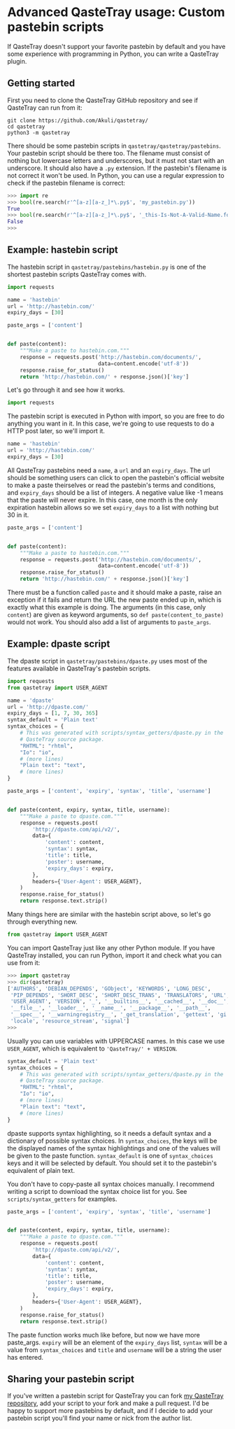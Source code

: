# Advanced QasteTray usage: Custom pastebin scripts

If QasteTray doesn't support your favorite pastebin by default and you
have some experience with programming in Python, you can write a
QasteTray plugin.

## Getting started

First you need to clone the QasteTray GitHub repository and see if
QasteTray can run from it:

```
git clone https://github.com/Akuli/qastetray/
cd qastetray
python3 -m qastetray
```

There should be some pastebin scripts in `qastetray/qastetray/pastebins`.
Your pastebin script should be there too. The filename must consist of
nothing but lowercase letters and underscores, but it must not start
with an underscore. It should also have a `.py` extension. If the
pastebin's filename is not correct it won't be used. In Python, you can
use a regular expression to check if the pastebin filename is correct:

```py
>>> import re
>>> bool(re.search(r'^[a-z][a-z_]*\.py$', 'my_pastebin.py'))
True
>>> bool(re.search(r'^[a-z][a-z_]*\.py$', '_this-Is-Not-A-Valid-Name.foobar'))
False
>>> 
```

## Example: hastebin script

The hastebin script in `qastetray/pastebins/hastebin.py` is one of the
shortest pastebin scripts QasteTray comes with.

```py
import requests

name = 'hastebin'
url = 'http://hastebin.com/'
expiry_days = [30]

paste_args = ['content']


def paste(content):
    """Make a paste to hastebin.com."""
    response = requests.post('http://hastebin.com/documents/',
                             data=content.encode('utf-8'))
    response.raise_for_status()
    return 'http://hastebin.com/' + response.json()['key']
```

Let's go through it and see how it works.

```py
import requests
```

The pastebin script is executed in Python with import, so you are free
to do anything you want in it. In this case, we're going to use requests
to do a HTTP post later, so we'll import it.

```py
name = 'hastebin'
url = 'http://hastebin.com/'
expiry_days = [30]
```

All QasteTray pastebins need a `name`, a `url` and an `expiry_days`. The
url should be something users can click to open the pastebin's official
website to make a paste theirselves or read the pastebin's terms and
conditions, and `expiry_days` should be a list of integers. A negative
value like -1 means that the paste will never expire. In this case, one
month is the only expiration hastebin allows so we set `expiry_days` to
a list with nothing but 30 in it.

```py
paste_args = ['content']


def paste(content):
    """Make a paste to hastebin.com."""
    response = requests.post('http://hastebin.com/documents/',
                             data=content.encode('utf-8'))
    response.raise_for_status()
    return 'http://hastebin.com/' + response.json()['key']
```

There must be a function called `paste` and it should make a paste,
raise an exception if it fails and return the URL the new paste ended up
in, which is exactly what this example is doing. The arguments (in this
case, only `content`) are given as keyword arguments, so
`def paste(content_to_paste)` would not work. You should also add a list
of arguments to `paste_args`.

## Example: dpaste script

The dpaste script in `qastetray/pastebins/dpaste.py` uses most of the
features available in QasteTray's pastebin scripts.

```py
import requests
from qastetray import USER_AGENT

name = 'dpaste'
url = 'http://dpaste.com/'
expiry_days = [1, 7, 30, 365]
syntax_default = 'Plain text'
syntax_choices = {
    # This was generated with scripts/syntax_getters/dpaste.py in the
    # QasteTray source package.
    "RHTML": "rhtml",
    "Io": "io",
    # (more lines)
    "Plain text": "text",
    # (more lines)
}

paste_args = ['content', 'expiry', 'syntax', 'title', 'username']


def paste(content, expiry, syntax, title, username):
    """Make a paste to dpaste.com."""
    response = requests.post(
        'http://dpaste.com/api/v2/',
        data={
            'content': content,
            'syntax': syntax,
            'title': title,
            'poster': username,
            'expiry_days': expiry,
        },
        headers={'User-Agent': USER_AGENT},
    )
    response.raise_for_status()
    return response.text.strip()
```

Many things here are similar with the hastebin script above, so let's go
through everything new.

```py
from qastetray import USER_AGENT
```

You can import QasteTray just like any other Python module. If you have
QasteTray installed, you can run Python, import it and check what you
can use from it:

```py
>>> import qastetray
>>> dir(qastetray)
['AUTHORS', 'DEBIAN_DEPENDS', 'GObject', 'KEYWORDS', 'LONG_DESC',
 'PIP_DEPENDS', 'SHORT_DESC', 'SHORT_DESC_TRANS', 'TRANSLATORS', 'URL',
 'USER_AGENT', 'VERSION', '_', '__builtins__', '__cached__', '__doc__',
 '__file__', '__loader__', '__name__', '__package__', '__path__',
 '__spec__', '__warningregistry__', '_get_translation', 'gettext', 'gi',
 'locale', 'resource_stream', 'signal']
>>> 
```

Usually you can use variables with UPPERCASE names. In this case we use
`USER_AGENT`, which is equivalent to `'QasteTray/' + VERSION`.

```py
syntax_default = 'Plain text'
syntax_choices = {
    # This was generated with scripts/syntax_getters/dpaste.py in the
    # QasteTray source package.
    "RHTML": "rhtml",
    "Io": "io",
    # (more lines)
    "Plain text": "text",
    # (more lines)
}
```

dpaste supports syntax highlighting, so it needs a default syntax and a
dictionary of possible syntax choices. In `syntax_choices`, the keys
will be the displayed names of the syntax highlightings and one of the
values will be given to the paste function. `syntax_default` is one of
`syntax_choices` keys and it will be selected by default. You should set
it to the pastebin's equivalent of plain text.

You don't have to copy-paste all syntax choices manually. I recommend
writing a script to download the syntax choice list for you. See
`scripts/syntax_getters` for examples.

```py
paste_args = ['content', 'expiry', 'syntax', 'title', 'username']


def paste(content, expiry, syntax, title, username):
    """Make a paste to dpaste.com."""
    response = requests.post(
        'http://dpaste.com/api/v2/',
        data={
            'content': content,
            'syntax': syntax,
            'title': title,
            'poster': username,
            'expiry_days': expiry,
        },
        headers={'User-Agent': USER_AGENT},
    )
    response.raise_for_status()
    return response.text.strip()
```

The paste function works much like before, but now we have more
paste_args. `expiry` will be an element of the `expiry_days` list,
`syntax` will be a value from `syntax_choices` and `title` and
`username` will be a string the user has entered.

## Sharing your pastebin script

If you've written a pastebin script for QasteTray you can fork
[my QasteTray repository](https://github.com/Akuli/qastetray), add your
script to your fork and make a pull request. I'd be happy to support
more pastebins by default, and if I decide to add your pastebin script
you'll find your name or nick from the author list.
